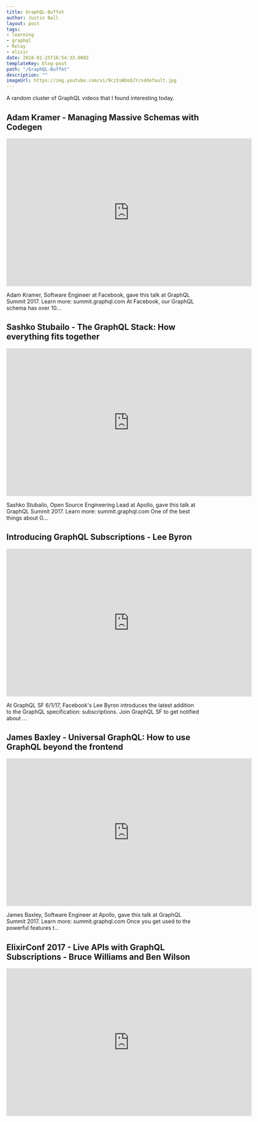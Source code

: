 ```yaml
---
title: GraphQL-Buffet
author: Justin Ball
layout: post
tags:
- learning
- graphql
- Relay
- elixir
date: 2018-01-25T16:54:33.000Z
templateKey: blog-post
path: "/GraphQL-Buffet"
description: ""
imageUrl: https://img.youtube.com/vi/9czIsWUoQJY/sddefault.jpg
---
```

<p>A random cluster of GraphQL videos that I found interesting today.</p>
<div class="youtube-videos video-responsive">
<div id="9czIsWUoQJY" class="youtube-video">
  <h2 class="youtube-title">Adam Kramer - Managing Massive Schemas with Codegen</h2>
  <iframe src="https://www.youtube.com/embed/9czIsWUoQJY" frameborder="0" width="640" height="385" allowfullscreen>
    <p>Your browser does not support iframes.</p>
  </iframe>
  <p class="youtube-description">Adam Kramer, Software Engineer at Facebook, gave this talk at GraphQL Summit 2017. Learn more: summit.graphql.com At Facebook, our GraphQL schema has over 10...</p>
</div>
<div id="ykp6Za9rM58" class="youtube-video">
  <h2 class="youtube-title">Sashko Stubailo - The GraphQL Stack: How everything fits together</h2>
  <iframe src="https://www.youtube.com/embed/ykp6Za9rM58" frameborder="0" width="640" height="385" allowfullscreen>
    <p>Your browser does not support iframes.</p>
  </iframe>
  <p class="youtube-description">Sashko Stubailo, Open Source Engineering Lead at Apollo, gave this talk at GraphQL Summit 2017. Learn more: summit.graphql.com One of the best things about G...</p>
</div>
<div id="bn8qsi8jVew" class="youtube-video">
  <h2 class="youtube-title">Introducing GraphQL Subscriptions - Lee Byron</h2>
  <iframe src="https://www.youtube.com/embed/bn8qsi8jVew" frameborder="0" width="640" height="385" allowfullscreen>
    <p>Your browser does not support iframes.</p>
  </iframe>
  <p class="youtube-description">At GraphQL SF 6/1/17, Facebook's Lee Byron introduces the latest addition to the GraphQL specification: subscriptions. Join GraphQL SF to get notified about ...</p>
</div>
<div id="O1VmITpdEl4" class="youtube-video">
  <h2 class="youtube-title">James Baxley - Universal GraphQL: How to use GraphQL beyond the frontend</h2>
  <iframe src="https://www.youtube.com/embed/O1VmITpdEl4" frameborder="0" width="640" height="385" allowfullscreen>
    <p>Your browser does not support iframes.</p>
  </iframe>
  <p class="youtube-description">James Baxley, Software Engineer at Apollo, gave this talk at GraphQL Summit 2017. Learn more: summit.graphql.com Once you get used to the powerful features t...</p>
</div>
<div id="PEckzwggd78" class="youtube-video">
  <h2 class="youtube-title">ElixirConf 2017 - Live APIs with GraphQL Subscriptions - Bruce Williams and Ben Wilson</h2>
  <iframe src="https://www.youtube.com/embed/PEckzwggd78" frameborder="0" width="640" height="385" allowfullscreen>
    <p>Your browser does not support iframes.</p>
  </iframe>
  <p class="youtube-description"></p>
</div>
</div>